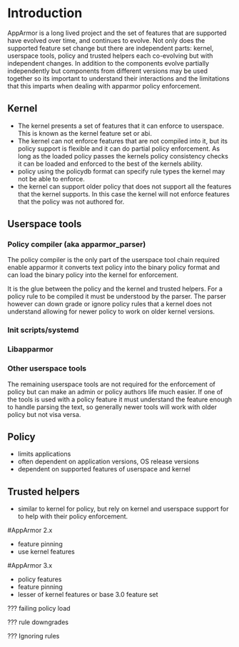 # Introduction

AppArmor is a long lived project and the set of features that are supported have evolved over time, and continues to evolve. Not only does the supported feature set change but there are independent parts: kernel, userspace tools, policy and trusted helpers each co-evolving but with independent changes. In addition to the components evolve partially independently but components from different versions may be used together so its important to understand their interactions and the limitations that this imparts when dealing with apparmor policy enforcement.

## Kernel
- The kernel presents a set of features that it can enforce to userspace. This is known as the kernel feature set or abi.
- The kernel can not enforce features that are not compiled into it, but its policy support is flexible and it can do partial policy enforcement. As long as the loaded policy passes the kernels policy consistency checks it can be loaded and enforced to the best of the kernels ability.
- policy using the policydb format can specify rule types the kernel may not be able to enforce.
- the kernel can support older policy that does not support all the features that the kernel supports. In this case the kernel will not enforce features that the policy was not authored for.

## Userspace tools

### Policy compiler (aka apparmor_parser)
The policy compiler is the only part of the userspace tool chain required enable apparmor it converts text policy into the binary policy format and can load the binary policy into the kernel for enforcement.

It is the glue between the policy and the kernel and trusted helpers. For a policy rule to be compiled it must be understood by the parser. The parser however can down grade or ignore policy rules that a kernel does not understand allowing for newer policy to work on older kernel versions.

### Init scripts/systemd

### Libapparmor

### Other userspace tools
The remaining userspace tools are not required for the enforcement of policy but can make an admin or policy authors life much easier. If one of the tools is used with a policy feature it must understand the feature enough to handle parsing the text, so generally newer tools will work with older policy but not visa versa.

## Policy
- limits applications
- often dependent on application versions, OS release versions
- dependent on supported features of userspace and kernel

## Trusted helpers
- similar to kernel for policy, but rely on kernel and userspace support for to help with their policy enforcement.

#AppArmor 2.x
- feature pinning
- use kernel features

#AppArmor 3.x
- policy features
- feature pinning
- lesser of kernel features or base 3.0 feature set



??? failing policy load

??? rule downgrades

??? Ignoring rules
